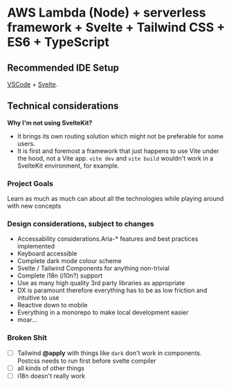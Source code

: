 # AWS Lambda (Node) + serverless framework + Svelte + Tailwind CSS + ES6 + TypeScript

## Recommended IDE Setup

[VSCode](https://code.visualstudio.com/) + [Svelte](https://marketplace.visualstudio.com/items?itemName=svelte.svelte-vscode).

## Technical considerations

**Why I'm not using SvelteKit?**

- It brings its own routing solution which might not be preferable for some users.
- It is first and foremost a framework that just happens to use Vite under the hood, not a Vite app.
  `vite dev` and `vite build` wouldn't work in a SvelteKit environment, for example.

### Project Goals

Learn as much as much can about all the technologies while playing around with new concepts

### Design considerations, subject to changes

- Accessability considerations.Aria-\* features and best practices implemented
- Keyboard accessible
- Complete dark mode colour scheme
- Svelte / Tailwind Components for anything non-trivial
- Complete i18n (i10n?) support
- Use as many high quality 3rd party libraries as appropriate
- DX is paramount therefore everything has to be as low friction and intuitive to use
- Reactive down to mobile
- Everything in a monorepo to make local development easier
- moar...

### Broken Shit

- [ ] Tailwind **@apply** with things like `dark` don't work in components. Postcss needs to run first before svelte compiler
- [ ] all kinds of other things
- [ ] i18n doesn't really work
